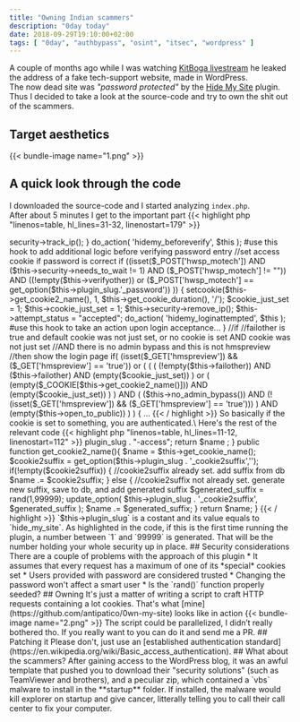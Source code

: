 ```yaml
---
title: "Owning Indian scammers"
description: "0day today"
date: 2018-09-29T19:10:00+02:00
tags: [ "0day", "authbypass", "osint", "itsec", "wordpress" ]
---
```


A couple of months ago while I was watching
[KitBoga livestream](https://twitch.tv/kitboga) he leaked the address of a fake
tech-support website, made in WordPress. \
The now dead site was *"password protected"* by the [Hide My
Site](https://nl.wordpress.org/plugins/hide-my-site/) plugin. \
Thus I decided to take a look at the source-code and try to own the shit out of
the scammers.

## Target aesthetics
{{< bundle-image name="1.png" >}}

## A quick look through the code
I downloaded the source-code and I started analyzing `index.php`.\
After about 5 minutes I get to the important part
{{< highlight php "linenos=table, hl_lines=31-32, linenostart=179" >}}
<?php
public function verify_login(){
    //a password was entered. first let's confirm the user isn't blocked...
    if ((isset($_POST['hwsp_motech']))) {
      $this->security->track_ip();
    }
    do_action( 'hidemy_beforeverify', $this ); #use this hook to add additional logic before verifying password entry
    //set access cookie if password is correct
    if ((isset($_POST['hwsp_motech']) AND ($this->security->needs_to_wait != 1)
AND ($_POST['hwsp_motech'] != "")) AND ((!empty($this->verifyother)) or
($_POST['hwsp_motech'] == get_option($this->plugin_slug.'_password'))  )) {
        setcookie($this->get_cookie2_name(), 1, $this->get_cookie_duration(), '/');
      $cookie_just_set = 1;
      $this->cookie_just_set = 1;
      $this->security->remove_ip();
      $this->attempt_status = "accepted";
      do_action( 'hidemy_loginattempted', $this ); #use this hook to take an action upon login acceptance...    
    }
    //if 
    //failother is true and default cookie was not just set, or no cookie is set AND cookie was not just set
    //AND there is no admin bypass and this is not hmspreview
      //then show the login page
    if(
      (isset($_GET['hmspreview']) && ($_GET['hmspreview'] == 'true'))
      or
      (
           (
           ( (!empty($this->failother)) AND ($this->failother) AND
(empty($cookie_just_set)) ) 
           or 
           ( (empty($_COOKIE[$this->get_cookie2_name()])) AND
(empty($cookie_just_set)) )
           )   
           AND
           ( ($this->no_admin_bypass()) AND (!(isset($_GET['hmspreview']) &&
($_GET['hmspreview'] == 'true'))) )  
           AND 
           (empty($this->open_to_public))
       )
      ) {
   ...
{{< / highlight >}}

So basically if the cookie is set to something, you are authenticated.\
Here's the rest of the relevant code
{{< highlight php "linenos=table, hl_lines=11-12, linenostart=112" >}}
<?php
  public function get_cookie_name(){
    $name = $this->plugin_slug . "-access";
    return $name ;
  }
  public function get_cookie2_name(){
    $name = $this->get_cookie_name();
    $cookie2suffix = get_option($this->plugin_slug . '_cookie2suffix','');
    if(!empty($cookie2suffix)) { //cookie2suffix already set. add suffix from db
      $name .= $cookie2suffix;
    } else { //cookie2suffix not already set. generate new suffix, save to db, and add generated suffix
      $generated_suffix = rand(1,99999);
      update_option( $this->plugin_slug . '_cookie2suffix', $generated_suffix );
      $name .= $generated_suffix;
    }
    return $name;
  }
{{< / highlight >}}

`$this->plugin_slug` is a costant and its value equals to `hide_my_site`.

As highlighted in the code, if this is the first time running the plugin, a
number between `1` and `99999` is generated. That will be the number holding
your whole security up in place.

## Security considerations

There are a couple of problems with the approach of this plugin

* It assumes that every request has a maximum of one of its *special* cookies
set
* Users provided with password are considered trusted
* Changing the password won't affect a smart user
* Is the `rand()` function properly seeded?

## Owning

It's just a matter of writing a script to craft HTTP requests containing a lot
cookies.

That's what [mine](https://github.com/antipatico/0wn-my-site) looks like in action

{{< bundle-image name="2.png" >}}

The script could be parallelized, I didn’t really bothered tho. If you really
want to you can do it and send me a PR.

## Patching it

Please don't, just use an [established authentication
standard](https://en.wikipedia.org/wiki/Basic_access_authentication).

## What about the scammers?

After gaining access to the WordPress blog, it was an awful template that pushed
you to download their "security solutions" (such as TeamViewer and brothers),
and a peculiar zip, which contained a `vbs` malware to install in the
**startup** folder.

If installed, the malware would kill explorer on startup and give cancer,
litterally telling you to call their call center to fix your computer.
